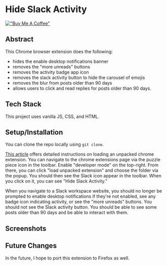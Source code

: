 # Hide Slack Activity

[!["Buy Me A Coffee"](https://www.buymeacoffee.com/assets/img/custom_images/orange_img.png)](https://www.buymeacoffee.com/decemberthedeveloper)

## Abstract
This Chrome browser extension does the following:
- hides the enable desktop notifications banner
- removes the "more unreads" buttons
- removes the activity badge app icon
- removes the slack activity button to hide the carousel of emojis
- removes the blur from posts older than 90 days
- allows users to click and read replies for posts older than 90 days.

## Tech Stack
This project uses vanilla JS, CSS, and HTML.

## Setup/Installation
You can clone the repo locally using `git clone`.

[This article](https://developer.chrome.com/docs/extensions/mv3/getstarted/development-basics/#load-unpacked) offers detailed instructions on loading an unpacked chrome extension. You can navigate to the chrome extensions page via the puzzle piece icon in the toolbar. Enable "developer mode" on the top-right. From there, you can click "load unpacked extension" and choose the folder via the popup. You should then see the Slack icon appear in the toolbar. When you click on it, you can see "Hide Slack Activity."

When you navigate to a Slack workspace website, you should no longer be prompted to enable desktop notifications if they're not enabled, see any badge icon indicating activity, or see the "more unreads" buttons. You should not see the Slack activity button. You should be able to see some posts older than 90 days and be able to interact with them.

## Screenshots


## Future Changes
In the future, I hope to port this extension to Firefox as well.

